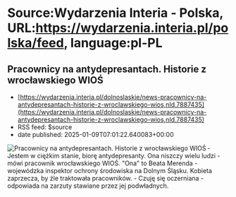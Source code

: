 # Source:Wydarzenia Interia - Polska, URL:https://wydarzenia.interia.pl/polska/feed, language:pl-PL

## Pracownicy na antydepresantach. Historie z wrocławskiego WIOŚ
 - [https://wydarzenia.interia.pl/dolnoslaskie/news-pracownicy-na-antydepresantach-historie-z-wroclawskiego-wios,nId,7887435](https://wydarzenia.interia.pl/dolnoslaskie/news-pracownicy-na-antydepresantach-historie-z-wroclawskiego-wios,nId,7887435)
 - RSS feed: $source
 - date published: 2025-01-09T07:01:22.640083+00:00

<p><a href="https://wydarzenia.interia.pl/dolnoslaskie/news-pracownicy-na-antydepresantach-historie-z-wroclawskiego-wios,nId,7887435"><img src="https://i.iplsc.com/pracownicy-na-antydepresantach-historie-z-wroclawskiego-wios/000KEV5T04LNF9Y3-C321.jpg" alt="Pracownicy na antydepresantach. Historie z wrocławskiego WIOŚ" align="left" /></a>- Jestem w ciężkim stanie, biorę antydepresanty. Ona niszczy wielu ludzi - mówi pracownik wrocławskiego WIOŚ. &quot;Ona&quot; to Beata Merenda - wojewódzka inspektor ochrony środowiska na Dolnym Śląsku. Kobieta zaprzecza, by źle traktowała pracowników. - Czuję się oczerniana - odpowiada na zarzuty stawiane przez jej podwładnych.</p><br clear="all" />

